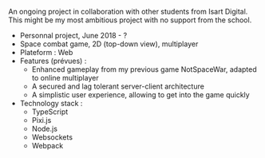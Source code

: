An ongoing project in collaboration with other students from Isart Digital. This might be my most ambitious project with no support from the school.

+ Personnal project, June 2018 - ?
+ Space combat game, 2D (top-down view), multiplayer
+ Plateform : Web
+ Features (prévues) :
    - Enhanced gameplay from my previous game NotSpaceWar, adapted to online multiplayer
    - A secured and lag tolerant server-client architecture
    - A simplistic user experience, allowing to get into the game quickly
+ Technology stack :
    - TypeScript
    - Pixi.js
    - Node.js
    - Websockets
    - Webpack
